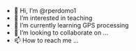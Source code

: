 - 👋 Hi, I’m @rperdomo1
- 👀 I’m interested in teaching
- 🌱 I’m currently learning GPS processing
- 💞️ I’m looking to collaborate on ...
- 📫 How to reach me ...

<!---
rperdomo1/rperdomo1 is a ✨ special ✨ repository because its `README.md` (this file) appears on your GitHub profile.
You can click the Preview link to take a look at your changes.
--->
